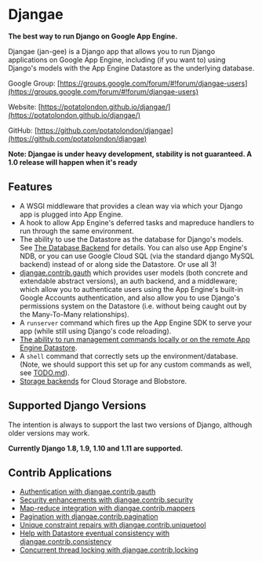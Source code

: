 # Djangae

**The best way to run Django on Google App Engine.**

Djangae (jan-gee) is a Django app that allows you to run Django applications on Google App Engine, including (if you
want to) using Django's models with the App Engine Datastore as the underlying database.

Google Group: [https://groups.google.com/forum/#!forum/djangae-users](https://groups.google.com/forum/#!forum/djangae-users)

Website: [https://potatolondon.github.io/djangae/](https://potatolondon.github.io/djangae/)

GitHub: [https://github.com/potatolondon/djangae](https://github.com/potatolondon/djangae)

**Note: Djangae is under heavy development, stability is not guaranteed. A 1.0 release will happen when it's ready**

## Features

* A WSGI middleware that provides a clean way via which your Django app is plugged into App Engine.
* A hook to allow App Engine's deferred tasks and mapreduce handlers to run through the same environment.
* The ability to use the Datastore as the database for Django's models.  See [The Database Backend](db_backend.md) for details.
  You can also use App Engine's NDB, or you can use Google Cloud SQL (via the standard django MySQL backend) instead of
  or along side the Datastore. Or use all 3!
* [djangae.contrib.gauth](gauth.md) which provides user models (both concrete and extendable abstract versions), an auth backend, and a middleware; which allow you to authenticate users using the App Engine's built-in Google Accounts authentication, and also allow you to use Django's permissions system on the Datastore (i.e. without being caught out by the Many-To-Many relationships).
* A `runserver` command which fires up the App Engine SDK to serve your app (while still using Django's code reloading).
* [The ability to run management commands locally or on the remote App Engine Datastore](sandbox.md).
* A `shell` command that correctly sets up the environment/database. (Note, we should support this set up for any custom commands as well, see [TODO.md](https://github.com/potatolondon/djangae/blob/master/TODO.md)).
* [Storage backends](storage.md) for Cloud Storage and Blobstore.

## Supported Django Versions

The intention is always to support the last two versions of Django, although older versions may work.

**Currently Django 1.8, 1.9, 1.10 and 1.11 are supported.**


## Contrib Applications

 - [Authentication with djangae.contrib.gauth](gauth.md)
 - [Security enhancements with djangae.contrib.security](security.md)
 - [Map-reduce integration with djangae.contrib.mappers](mappers.md)
 - [Pagination with djangae.contrib.pagination](pagination.md)
 - [Unique constraint repairs with djangae.contrib.uniquetool](uniquetool.md)
 - [Help with Datastore eventual consistency with djangae.contrib.consistency](consistency.md)
 - [Concurrent thread locking with djangae.contrib.locking](locking.md)
